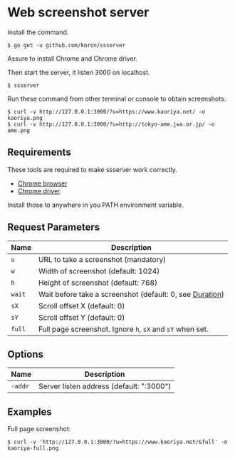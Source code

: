 # Web screenshot server

Install the command.

    $ go get -u github.com/koron/ssserver

Assure to install Chrome and Chrome driver.

Then start the server, it listen 3000 on localhost.

    $ ssserver

Run these command from other terminal or console to obtain screenshots.

    $ curl -v http://127.0.0.1:3000/?u=https://www.kaoriya.net/ -o kaoriya.png
    $ curl -v http://127.0.0.1:3000/?u=http://tokyo-ame.jwa.or.jp/ -o ame.png

## Requirements

These tools are required to make ssserver work correctly.

*   [Chrome browser][browser]
*   [Chrome driver][driver]

Install those to anywhere in you PATH environment variable.

## Request Parameters

Name        |Description
------------|---------------------------------------------------------------
`u`         |URL to take a screenshot (mandatory)
`w`         |Width of screenshot (default: 1024)
`h`         |Height of screenshot (default: 768)
`wait`      |Wait before take a screenshot (default: 0, see [Duration][dur])
`sX`        |Scroll offset X (default: 0)
`sY`        |Scroll offset Y (default: 0)
`full`      |Full page screenshot. Ignore `h`, `sX` and `sY` when set.

## Options

Name        |Description
------------|---------------------------------------------------------------
`-addr`     |Server listen address (default: ":3000")

## Examples

Full page screenshot:

    $ curl -v 'http://127.0.0.1:3000/?u=https://www.kaoriya.net/&full' -o kaoriya-full.png

[browser]:https://www.google.com/chrome/browser/desktop/index.html
[driver]:https://sites.google.com/a/chromium.org/chromedriver/downloads
[dur]:https://golang.org/pkg/time/#ParseDuration
